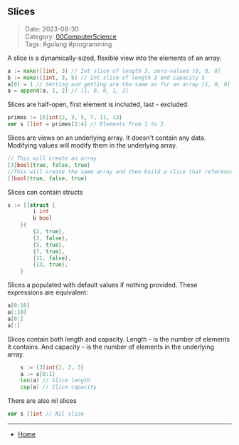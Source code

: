## Slices
 
>Date: 2023-08-30  
>Category: [00ComputerScience](links/00ComputerScience.md)  
>Tags: #golang #programming  

A slice is a dynamically-sized, flexible view into the elements of an array.
```go
a := make([]int, 3) // Int slice of length 3, zero-valued [0, 0, 0]
b := make([]int, 3, 5) // Int slice of length 3 and capacity 5
a[0] = 1 // Setting and getting are the same as for an array [1, 0, 0]
a = append(a, 1, 2) // [1, 0, 0, 1, 2]
```
Slices are half-open, first element is included, last - excluded.
```go
primes := [6]int{2, 3, 5, 7, 11, 13}
var s []int = primes[1:4] // Elements from 1 to 3
```
Slices are views on an underlying array. It doesn't contain any data. Modifying values will modify them in the underlying array.
```go
// This will create an array
[3]bool{true, false, true}
//This will create the same array and then build a slice that references it
[]bool{true, false, true}
```
Slices can contain structs
```go
s := []struct {
		i int
		b bool
	}{
		{2, true},
		{3, false},
		{5, true},
		{7, true},
		{11, false},
		{13, true},
	}
```
Slices a populated with default values if nothing provided. These expressions are equivalent:
```go
a[0:10]
a[:10]
a[0:]
a[:]
```
Slices contain both length and capacity. Length - is the number of elements it contains. And capacity - is the number of elements in the underlying array.
```go
	s := [3]int{1, 2, 3}
	a := s[0:1]
	len(a) // Slice length
	cap(a) // Slice capacity
```
There are also nil slices
```go
var s []int // Nil slice
```

---
- [Home](https://heartthymes.github.io)